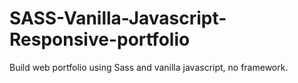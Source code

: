 # SASS-Vanilla-Javascript-Responsive-portfolio
Build web portfolio using Sass and vanilla javascript, no framework.
